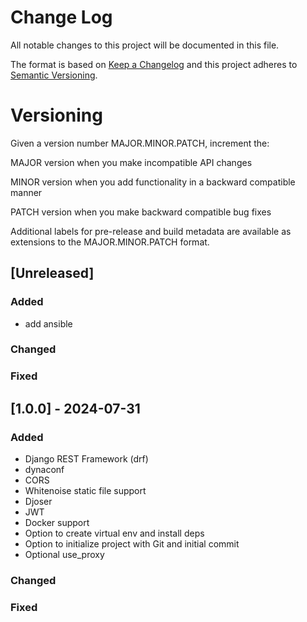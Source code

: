 # Change Log

All notable changes to this project will be documented in this file.

The format is based on [Keep a Changelog](http://keepachangelog.com/)
and this project adheres to [Semantic Versioning](http://semver.org/).

# Versioning

Given a version number MAJOR.MINOR.PATCH, increment the:

MAJOR version when you make incompatible API changes

MINOR version when you add functionality in a backward compatible manner

PATCH version when you make backward compatible bug fixes

Additional labels for pre-release and build metadata are available as extensions to the MAJOR.MINOR.PATCH format.

## [Unreleased]

### Added

- add ansible

### Changed

### Fixed


## [1.0.0] - 2024-07-31

### Added

- Django REST Framework (drf)
- dynaconf
- CORS
- Whitenoise static file support
- Djoser
- JWT
- Docker support
- Option to create virtual env and install deps
- Option to initialize project with Git and initial commit
- Optional use_proxy

### Changed

### Fixed
